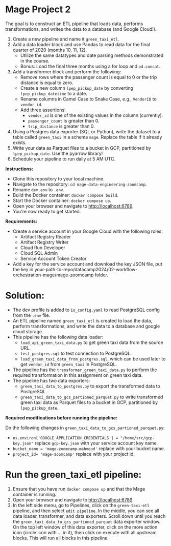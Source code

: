 # Mage Project 2 

The goal is to construct an ETL pipeline that loads data, performs transformations, and writes the data to a database (and Google Cloud!).

1. Create a new pipeline and name it `green_taxi_etl`.
2. Add a data loader block and use Pandas to read data for the final quarter of 2020 (months 10, 11, 12).
   - Utilize the same datatypes and date parsing methods demonstrated in the course.
   - Bonus: Load the final three months using a for loop and `pd.concat`.
3. Add a transformer block and perform the following:
   - Remove rows where the passenger count is equal to 0 or the trip distance is equal to zero.
   - Create a new column `lpep_pickup_date` by converting `lpep_pickup_datetime` to a date.
   - Rename columns in Camel Case to Snake Case, e.g., `VendorID` to `vendor_id`.
   - Add three assertions:
     - `vendor_id` is one of the existing values in the column (currently).
     - `passenger_count` is greater than 0.
     - `trip_distance` is greater than 0.
4. Using a Postgres data exporter (SQL or Python), write the dataset to a table called `green_taxi` in a schema `mage`. Replace the table if it already exists.
5. Write your data as Parquet files to a bucket in GCP, partitioned by `lpep_pickup_date`. Use the pyarrow library!
6. Schedule your pipeline to run daily at 5 AM UTC.

**Instructions:**

- Clone this repository to your local machine.
- Navigate to the repository: `cd mage-data-engineering-zoomcamp`.
- Rename `dev.env` to `.env`.
- Build the Docker container: `docker compose build`.
- Start the Docker container: `docker compose up`.
- Open your browser and navigate to [http://localhost:6789](http://localhost:6789).
- You're now ready to get started.

**Requirements:**

- Create a service account in your Google Cloud with the following roles:
  - Artifact Registry Reader
  - Artifact Registry Writer
  - Cloud Run Developer
  - Cloud SQL Admin
  - Service Account Token Creator
- Add a key for the service account and download the key JSON file, put the key in your-path-to-repo/datacamp2024/02-workflow-orchestration-mage/mage-zoomcamp folder.

# Solution:

- The dev profile is added to `io_config.yaml` to read PostgreSQL config from the `.env` file.
- An ETL pipeline named `green_taxi_etl` is created to load the data, perform transformations, and write the data to a database and google cloud storage. 
- This pipeline has the following data loader:
  - `load_api_green_taxi_data.py` to get green taxi data from the source URL.
  - `test_postgres.sql` to test connection to PostgreSQL.
  - `load_green_taxi_data_from_postgres.sql`, which can be used later to get `vendor_id` from `green_taxi` in PostgreSQL.
- The pipeline has the `transformer_green_taxi_data.py` to perform the required transformation in this assignment on green taxi data.
- The pipeline has two data exporters:
  - `green_taxi_data_to_postgres.py` to export the transformed data to PostgreSQL.
  - `green_taxi_data_to_gcs_partioned_parquet.py` to write transformed green taxi data as Parquet files to a bucket in GCP, partitioned by `lpep_pickup_date`.
  
**Required modifications before running the pipeline:**

Do the following changes in `green_taxi_data_to_gcs_partioned_parquet.py`:
- `os.environ['GOOGLE_APPLICATION_CREDENTIALS'] = "/home/src/gcp-key.json"` replace `gcp-key.json` with your service account key name.
- `bucket_name = 'mage-zoomcamp-mahmoud'` replace with your bucket name.
- `project_id= 'mage-zoomcamp'` replace with your project id.

# Run the green_taxi_etl pipeline:

1. Ensure that you have run `docker compose up` and that the Mage container is running.
2. Open your browser and navigate to [http://localhost:6789](http://localhost:6789).
3. In the left side menu, go to Pipelines, click on the `green-taxi-etl` pipeline, and then select `edit pipeline`. In the middle, you can see all data loader, transformer, and data exporters. Scroll down until you reach the `green_taxi_data_to_gcs_partioned_parquet` data exporter window. On the top left window of this data exporter, click on the more action icon (circle icon with ... in it), then click on execute with all upstream blocks. This will run all blocks in this pipeline.
